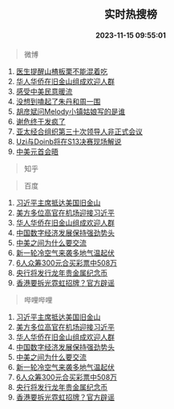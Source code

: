 <div align="center"><h2>实时热搜榜</h2><h4>2023-11-15 09:55:01</h4></div>

> 微博  

1. [医生提醒山楂板栗不能混着吃](https://s.weibo.com/weibo?q=%23%E5%8C%BB%E7%94%9F%E6%8F%90%E9%86%92%E5%B1%B1%E6%A5%82%E6%9D%BF%E6%A0%97%E4%B8%8D%E8%83%BD%E6%B7%B7%E7%9D%80%E5%90%83%23&t=31&band_rank=1&Refer=top)<br />
2. [华人华侨在旧金山组成欢迎人群](https://s.weibo.com/weibo?q=%23%E5%8D%8E%E4%BA%BA%E5%8D%8E%E4%BE%A8%E5%9C%A8%E6%97%A7%E9%87%91%E5%B1%B1%E7%BB%84%E6%88%90%E6%AC%A2%E8%BF%8E%E4%BA%BA%E7%BE%A4%23&t=31&band_rank=2&Refer=top)<br />
3. [感受中美民意暖流](https://s.weibo.com/weibo?q=%23%E6%84%9F%E5%8F%97%E4%B8%AD%E7%BE%8E%E6%B0%91%E6%84%8F%E6%9A%96%E6%B5%81%23&t=31&band_rank=3&Refer=top)<br />
4. [没想到嗑起了朱丹和周一围](https://s.weibo.com/weibo?q=%23%E6%B2%A1%E6%83%B3%E5%88%B0%E5%97%91%E8%B5%B7%E4%BA%86%E6%9C%B1%E4%B8%B9%E5%92%8C%E5%91%A8%E4%B8%80%E5%9B%B4%23&t=31&band_rank=4&Refer=top)<br />
5. [胡彦斌问Melody小镇姑娘写的是谁](https://s.weibo.com/weibo?q=%E8%83%A1%E5%BD%A6%E6%96%8C%E9%97%AEMelody%E5%B0%8F%E9%95%87%E5%A7%91%E5%A8%98%E5%86%99%E7%9A%84%E6%98%AF%E8%B0%81&t=31&band_rank=5&Refer=top)<br />
6. [谢危终于发疯了](https://s.weibo.com/weibo?q=%23%E8%B0%A2%E5%8D%B1%E7%BB%88%E4%BA%8E%E5%8F%91%E7%96%AF%E4%BA%86%23&t=31&band_rank=6&Refer=top)<br />
7. [亚太经合组织第三十次领导人非正式会议](https://s.weibo.com/weibo?q=%23%E4%BA%9A%E5%A4%AA%E7%BB%8F%E5%90%88%E7%BB%84%E7%BB%87%E7%AC%AC%E4%B8%89%E5%8D%81%E6%AC%A1%E9%A2%86%E5%AF%BC%E4%BA%BA%E9%9D%9E%E6%AD%A3%E5%BC%8F%E4%BC%9A%E8%AE%AE%23&t=31&band_rank=7&Refer=top)<br />
8. [Uzi与Doinb将在S13决赛现场解说](https://s.weibo.com/weibo?q=%23Uzi%E4%B8%8EDoinb%E5%B0%86%E5%9C%A8S13%E5%86%B3%E8%B5%9B%E7%8E%B0%E5%9C%BA%E8%A7%A3%E8%AF%B4%23&t=31&band_rank=8&Refer=top)<br />
9. [中美元首会晤](https://s.weibo.com/weibo?q=%23%E4%B8%AD%E7%BE%8E%E5%85%83%E9%A6%96%E4%BC%9A%E6%99%A4%23&t=31&band_rank=9&Refer=top)<br />

> 知乎  


> 百度  

1. [习近平主席抵达美国旧金山](https://www.baidu.com/s?wd=%E4%B9%A0%E8%BF%91%E5%B9%B3%E4%B8%BB%E5%B8%AD%E6%8A%B5%E8%BE%BE%E7%BE%8E%E5%9B%BD%E6%97%A7%E9%87%91%E5%B1%B1&sa=fyb_news&rsv_dl=fyb_news)<br />
2. [美方多位高官在机场迎接习近平](https://www.baidu.com/s?wd=%E7%BE%8E%E6%96%B9%E5%A4%9A%E4%BD%8D%E9%AB%98%E5%AE%98%E5%9C%A8%E6%9C%BA%E5%9C%BA%E8%BF%8E%E6%8E%A5%E4%B9%A0%E8%BF%91%E5%B9%B3&sa=fyb_news&rsv_dl=fyb_news)<br />
3. [华人华侨在旧金山组成欢迎人群](https://www.baidu.com/s?wd=%E5%8D%8E%E4%BA%BA%E5%8D%8E%E4%BE%A8%E5%9C%A8%E6%97%A7%E9%87%91%E5%B1%B1%E7%BB%84%E6%88%90%E6%AC%A2%E8%BF%8E%E4%BA%BA%E7%BE%A4&sa=fyb_news&rsv_dl=fyb_news)<br />
4. [中国数字经济发展保持强劲势头](https://www.baidu.com/s?wd=%E4%B8%AD%E5%9B%BD%E6%95%B0%E5%AD%97%E7%BB%8F%E6%B5%8E%E5%8F%91%E5%B1%95%E4%BF%9D%E6%8C%81%E5%BC%BA%E5%8A%B2%E5%8A%BF%E5%A4%B4&sa=fyb_news&rsv_dl=fyb_news)<br />
5. [中美之间为什么要交流](https://www.baidu.com/s?wd=%E4%B8%AD%E7%BE%8E%E4%B9%8B%E9%97%B4%E4%B8%BA%E4%BB%80%E4%B9%88%E8%A6%81%E4%BA%A4%E6%B5%81&sa=fyb_news&rsv_dl=fyb_news)<br />
6. [新一轮冷空气来袭多地气温起伏](https://www.baidu.com/s?wd=%E6%96%B0%E4%B8%80%E8%BD%AE%E5%86%B7%E7%A9%BA%E6%B0%94%E6%9D%A5%E8%A2%AD%E5%A4%9A%E5%9C%B0%E6%B0%94%E6%B8%A9%E8%B5%B7%E4%BC%8F&sa=fyb_news&rsv_dl=fyb_news)<br />
7. [6人众筹300元合买彩票中508万](https://www.baidu.com/s?wd=6%E4%BA%BA%E4%BC%97%E7%AD%B9300%E5%85%83%E5%90%88%E4%B9%B0%E5%BD%A9%E7%A5%A8%E4%B8%AD508%E4%B8%87&sa=fyb_news&rsv_dl=fyb_news)<br />
8. [央行将发行龙年贵金属纪念币](https://www.baidu.com/s?wd=%E5%A4%AE%E8%A1%8C%E5%B0%86%E5%8F%91%E8%A1%8C%E9%BE%99%E5%B9%B4%E8%B4%B5%E9%87%91%E5%B1%9E%E7%BA%AA%E5%BF%B5%E5%B8%81&sa=fyb_news&rsv_dl=fyb_news)<br />
9. [香港要拆光霓虹招牌？官方辟谣](https://www.baidu.com/s?wd=%E9%A6%99%E6%B8%AF%E8%A6%81%E6%8B%86%E5%85%89%E9%9C%93%E8%99%B9%E6%8B%9B%E7%89%8C%EF%BC%9F%E5%AE%98%E6%96%B9%E8%BE%9F%E8%B0%A3&sa=fyb_news&rsv_dl=fyb_news)<br />

> 哔哩哔哩  

1. [习近平主席抵达美国旧金山](https://www.baidu.com/s?wd=%E4%B9%A0%E8%BF%91%E5%B9%B3%E4%B8%BB%E5%B8%AD%E6%8A%B5%E8%BE%BE%E7%BE%8E%E5%9B%BD%E6%97%A7%E9%87%91%E5%B1%B1&sa=fyb_news&rsv_dl=fyb_news)<br />
2. [美方多位高官在机场迎接习近平](https://www.baidu.com/s?wd=%E7%BE%8E%E6%96%B9%E5%A4%9A%E4%BD%8D%E9%AB%98%E5%AE%98%E5%9C%A8%E6%9C%BA%E5%9C%BA%E8%BF%8E%E6%8E%A5%E4%B9%A0%E8%BF%91%E5%B9%B3&sa=fyb_news&rsv_dl=fyb_news)<br />
3. [华人华侨在旧金山组成欢迎人群](https://www.baidu.com/s?wd=%E5%8D%8E%E4%BA%BA%E5%8D%8E%E4%BE%A8%E5%9C%A8%E6%97%A7%E9%87%91%E5%B1%B1%E7%BB%84%E6%88%90%E6%AC%A2%E8%BF%8E%E4%BA%BA%E7%BE%A4&sa=fyb_news&rsv_dl=fyb_news)<br />
4. [中国数字经济发展保持强劲势头](https://www.baidu.com/s?wd=%E4%B8%AD%E5%9B%BD%E6%95%B0%E5%AD%97%E7%BB%8F%E6%B5%8E%E5%8F%91%E5%B1%95%E4%BF%9D%E6%8C%81%E5%BC%BA%E5%8A%B2%E5%8A%BF%E5%A4%B4&sa=fyb_news&rsv_dl=fyb_news)<br />
5. [中美之间为什么要交流](https://www.baidu.com/s?wd=%E4%B8%AD%E7%BE%8E%E4%B9%8B%E9%97%B4%E4%B8%BA%E4%BB%80%E4%B9%88%E8%A6%81%E4%BA%A4%E6%B5%81&sa=fyb_news&rsv_dl=fyb_news)<br />
6. [新一轮冷空气来袭多地气温起伏](https://www.baidu.com/s?wd=%E6%96%B0%E4%B8%80%E8%BD%AE%E5%86%B7%E7%A9%BA%E6%B0%94%E6%9D%A5%E8%A2%AD%E5%A4%9A%E5%9C%B0%E6%B0%94%E6%B8%A9%E8%B5%B7%E4%BC%8F&sa=fyb_news&rsv_dl=fyb_news)<br />
7. [6人众筹300元合买彩票中508万](https://www.baidu.com/s?wd=6%E4%BA%BA%E4%BC%97%E7%AD%B9300%E5%85%83%E5%90%88%E4%B9%B0%E5%BD%A9%E7%A5%A8%E4%B8%AD508%E4%B8%87&sa=fyb_news&rsv_dl=fyb_news)<br />
8. [央行将发行龙年贵金属纪念币](https://www.baidu.com/s?wd=%E5%A4%AE%E8%A1%8C%E5%B0%86%E5%8F%91%E8%A1%8C%E9%BE%99%E5%B9%B4%E8%B4%B5%E9%87%91%E5%B1%9E%E7%BA%AA%E5%BF%B5%E5%B8%81&sa=fyb_news&rsv_dl=fyb_news)<br />
9. [香港要拆光霓虹招牌？官方辟谣](https://www.baidu.com/s?wd=%E9%A6%99%E6%B8%AF%E8%A6%81%E6%8B%86%E5%85%89%E9%9C%93%E8%99%B9%E6%8B%9B%E7%89%8C%EF%BC%9F%E5%AE%98%E6%96%B9%E8%BE%9F%E8%B0%A3&sa=fyb_news&rsv_dl=fyb_news)<br />
